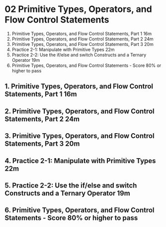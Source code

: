 
# 02 Primitive Types, Operators, and Flow Control Statements

1. Primitive Types, Operators, and Flow Control Statements, Part 1 16m
2. Primitive Types, Operators, and Flow Control Statements, Part 2 24m
3. Primitive Types, Operators, and Flow Control Statements, Part 3 20m
4. Practice 2-1: Manipulate with Primitive Types 22m
5. Practice 2-2: Use the if/else and switch Constructs and a Ternary Operator 19m
6. Primitive Types, Operators, and Flow Control Statements - Score 80% or higher to pass

## 1. Primitive Types, Operators, and Flow Control Statements, Part 1 16m
## 2. Primitive Types, Operators, and Flow Control Statements, Part 2 24m
## 3. Primitive Types, Operators, and Flow Control Statements, Part 3 20m
## 4. Practice 2-1: Manipulate with Primitive Types 22m
## 5. Practice 2-2: Use the if/else and switch Constructs and a Ternary Operator 19m
## 6. Primitive Types, Operators, and Flow Control Statements - Score 80% or higher to pass
